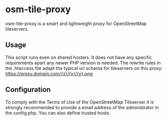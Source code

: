 # osm-tile-proxy
osm-tile-proxy is a smart and lightweight proxy for OpenStreetMap tileservers.

## Usage
This script runs even on shared hosters. It does not have any specific requirements apart any newer PHP version is needed. The rewrite rules in the .htaccess file adapt the typical url schema for tileservers on this proxy: https://proxy.domain.com/{z}/{x}/{y}.png

## Configuration

To comply with the Terms of Use of the OpenStreetMap Tileserver it is strongly recommended to provide a email address of the administrator in the config.php. You can also define trusted hosts.
